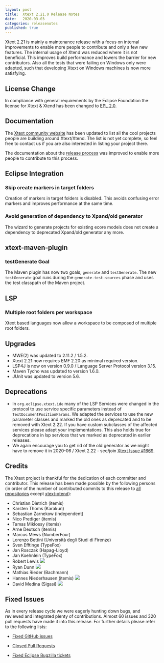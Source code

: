 ```yaml
---
layout: post
title:  Xtext 2.21.0 Release Notes
date:   2020-03-03
categories: releasenotes
published: true
---
```


Xtext 2.21 is mainly a maintenance release with a focus on internal improvements to enable more people to contribute and only a few new features. The internal usage of Xtend was reduced where it is not beneficial. This improves build performance and lowers the barrier for new contributors. Also all the tests that were failing on Windows only were adapted, such that developing Xtext on Windows machines is now more satisfying.

## License Change

In compliance with general requirements by the Eclipse Foundation the license for Xtext & Xtend has been changed to [EPL 2.0](https://www.eclipse.org/legal/epl-2.0/).

## Documentation

The [Xtext community website](https://www.eclipse.dev/Xtext/community.html) has been updated to list all the cool projects people are building around Xtext/Xtend.
The list is not yet complete, so feel free to contact us if you are also interested in listing your project there.

The documentation about the [release process](https://github.com/eclipse-xtext/xtext/blob/master/dev-doc/MaintenanceTasks.md) was improved to enable more people to contribute to this process.

## Eclipse Integration

### Skip create markers in target folders

Creation of markers in target folders is disabled. This avoids confusing error markers and improves performance at the same time.

### Avoid generation of dependency to Xpand/old generator

The wizard to generate projects for existing ecore models does not create a dependency to deprecated Xpand/old generator any more.

## xtext-maven-plugin

### testGenerate Goal

The Maven plugin has now two goals, `generate` and `testGenerate`. The new `testGenerate` goal runs during the `generate-test-sources` phase and uses the test classpath of the Maven project.

## LSP

### Multiple root folders per workspace

Xtext based languages now allow a workspace to be composed of multiple root folders. 

## Upgrades

* MWE(2) was updated to 2.11.2 / 1.5.2.
* Xtext 2.21 now requires EMF 2.20 as minimal required version.
* LSP4J is now on version 0.9.0 / Language Server Protocol version 3.15.
* Maven Tycho was updated to version 1.6.0.
* JUnit was updated to version 5.6.

## Deprecations

* In `org.eclipse.xtext.ide` many of the LSP Services were changed in the protocol to use service specific parameters instead of `TextDocumentPositionParams`. We adapted the services to use the new parameter classes and marked the old ones as deprecated and to be removed with Xtext 2.22. If you have custom subclasses of the affected services please adapt your implementations. This also holds true for deprecations in lsp services that we marked as deprecated in earlier releases.
* We again encourage you to get rid of the old generator as we might have to remove it in 2020-06 / Xtext 2.22 - see/join [Xtext Issue #1669](https://github.com/eclipse-xtext/xtext/issues/1669).

## Credits

The Xtext project is thankful for the dedication of each committer and contributor. This release has been made possible by the following persons (in order of the number of contributed commits to this release to [all repositories](https://github.com/eclipse/xtext#repositories) except [xtext-xtend](https://github.com/eclipse/xtext-xtend)):

- Christian Dietrich (itemis)
- Karsten Thoms (Karakun)
- Sebastian Zarnekow (independent)
- Nico Prediger (itemis)
- Tamas Miklossy (itemis)
- Arne Deutsch (itemis)
- Marcus Mews (NumberFour)
- Lorenzo Bettini (Università degli Studi di Firenze)
- Sven Efftinge (TypeFox)
- Jan Rosczak (Hapag-Lloyd)
- Jan Koehnlein (TypeFox)
- Robert Lewis ![](https://img.shields.io/badge/-first%20time%20contributor-green.svg)
- Ryan Dunn ![](https://img.shields.io/badge/-first%20time%20contributor-green.svg)
- Mathias Rieder (Bachmann)
- Hannes Niederhausen (itemis) ![](https://img.shields.io/badge/-first%20time%20contributor-green.svg)
- David Medina (Sigasi) ![](https://img.shields.io/badge/-first%20time%20contributor-green.svg)

## Fixed Issues

As in every release cycle we were eagerly hunting down bugs, and reviewed and integrated plenty of contributions. Almost 60 issues and 320 pull requests have made it into this release. For further details please refer to the following lists:

* [Fixed GitHub issues](https://github.com/search?utf8=%E2%9C%93&q=is%3Aissue+milestone%3ARelease_2.21+is%3Aclosed+repo%3Aeclipse%2Fxtext+repo%3Aeclipse%2Fxtext-core+repo%3Aeclipse%2Fxtext-lib+repo%3Aeclipse%2Fxtext-extras+repo%3Aeclipse%2Fxtext-eclipse+repo%3Aeclipse%2Fxtext-idea+repo%3Aeclipse%2Fxtext-web+repo%3Aeclipse%2Fxtext-maven+repo%3Aeclipse%2Fxtext-xtend&type=Issues&ref=searchresults)

* [Closed Pull Requests](https://github.com/search?utf8=%E2%9C%93&q=is%3Apr+milestone%3ARelease_2.21+is%3Aclosed+repo%3Aeclipse%2Fxtext+repo%3Aeclipse%2Fxtext-core+repo%3Aeclipse%2Fxtext-lib+repo%3Aeclipse%2Fxtext-extras+repo%3Aeclipse%2Fxtext-eclipse+repo%3Aeclipse%2Fxtext-idea+repo%3Aeclipse%2Fxtext-web+repo%3Aeclipse%2Fxtext-maven+repo%3Aeclipse%2Fxtext-xtend&type=Issues&ref=searchresults)

* [Fixed Eclipse Bugzilla tickets](https://bugs.eclipse.org/bugs/buglist.cgi?bug_status=RESOLVED&bug_status=VERIFIED&bug_status=CLOSED&classification=Modeling&classification=Tools&columnlist=product%2Ccomponent%2Cassigned_to%2Cbug_status%2Cresolution%2Cshort_desc%2Cchangeddate%2Ckeywords&f0=OP&f1=OP&f3=CP&f4=CP&known_name=Xtext%202.21&list_id=16618269&product=TMF&product=Xtend&query_based_on=Xtext%202.21&query_format=advanced&status_whiteboard=v2.21&status_whiteboard_type=allwordssubstr)
